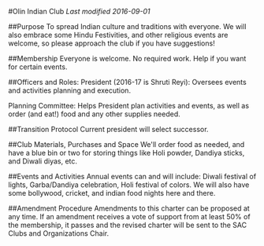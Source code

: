 #Olin Indian Club
*Last modified 2016-09-01*

##Purpose
To spread Indian culture and traditions with everyone. We will also embrace some Hindu Festivities, and other religious events are welcome, so please approach the club if you have suggestions!

##Membership
Everyone is welcome. No required work. Help if you want for certain events.

##Officers and Roles:
President (2016-17 is Shruti Reyi): Oversees events and activities planning and execution.

Planning Committee: Helps President plan activities and events, as well as order (and eat!) food and any other supplies needed.

##Transition Protocol
Current president will select successor.

##Club Materials, Purchases and Space
We'll order food as needed, and have a blue bin or two for storing things like Holi powder, Dandiya sticks, and Diwali diyas, etc.

##Events and Activities
Annual events can and will include: Diwali festival of lights, Garba/Dandiya celebration, Holi festival of colors. We will also have some bollywood, cricket, and indian food nights here and there.

##Amendment Procedure
Amendments to this charter can be proposed at any time. If an amendment receives a vote of support from at least 50% of the membership, it passes and the revised charter will be sent to the SAC Clubs and Organizations Chair.
